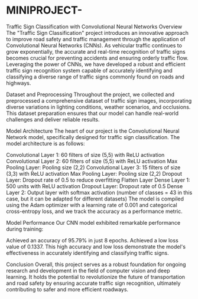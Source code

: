 # MINIPROJECT-
Traffic Sign Classification with Convolutional Neural Networks
Overview
The "Traffic Sign Classification" project introduces an innovative approach to improve road safety and traffic management through the application of Convolutional Neural Networks (CNNs). As vehicular traffic continues to grow exponentially, the accurate and real-time recognition of traffic signs becomes crucial for preventing accidents and ensuring orderly traffic flow. Leveraging the power of CNNs, we have developed a robust and efficient traffic sign recognition system capable of accurately identifying and classifying a diverse range of traffic signs commonly found on roads and highways.

Dataset and Preprocessing
Throughout the project, we collected and preprocessed a comprehensive dataset of traffic sign images, incorporating diverse variations in lighting conditions, weather scenarios, and occlusions. This dataset preparation ensures that our model can handle real-world challenges and deliver reliable results.

Model Architecture
The heart of our project is the Convolutional Neural Network model, specifically designed for traffic sign classification. The model architecture is as follows:

Convolutional Layer 1: 60 filters of size (5,5) with ReLU activation
Convolutional Layer 2: 60 filters of size (5,5) with ReLU activation
Max Pooling Layer: Pooling size (2,2)
Convolutional Layer 3: 15 filters of size (3,3) with ReLU activation
Max Pooling Layer: Pooling size (2,2)
Dropout Layer: Dropout rate of 0.5 to reduce overfitting
Flatten Layer
Dense Layer 1: 500 units with ReLU activation
Dropout Layer: Dropout rate of 0.5
Dense Layer 2: Output layer with softmax activation (number of classes = 43 in this case, but it can be adapted for different datasets)
The model is compiled using the Adam optimizer with a learning rate of 0.001 and categorical cross-entropy loss, and we track the accuracy as a performance metric.

Model Performance
Our CNN model exhibited remarkable performance during training:

Achieved an accuracy of 95.79% in just 8 epochs.
Achieved a low loss value of 0.1337.
This high accuracy and low loss demonstrate the model's effectiveness in accurately identifying and classifying traffic signs.

Conclusion
Overall, this project serves as a robust foundation for ongoing research and development in the field of computer vision and deep learning. It holds the potential to revolutionize the future of transportation and road safety by ensuring accurate traffic sign recognition, ultimately contributing to safer and more efficient roadways.
